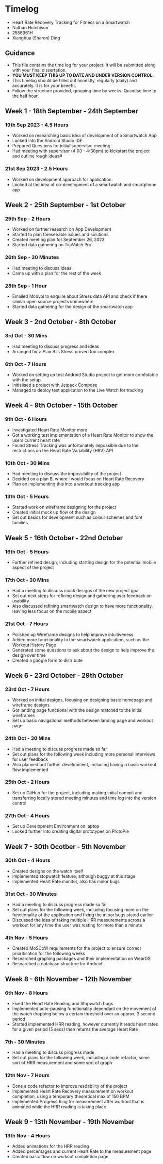 # Timelog

* Heart Rate Recovery Tracking for Fitness on a Smartwatch
* Nathan Hutchison
* 2556961H
* Xianghua (Sharon) Ding

## Guidance

* This file contains the time log for your project. It will be submitted along with your final dissertation.
* **YOU MUST KEEP THIS UP TO DATE AND UNDER VERSION CONTROL.**
* This timelog should be filled out honestly, regularly (daily) and accurately. It is for *your* benefit.
* Follow the structure provided, grouping time by weeks.  Quantise time to the half hour.

## Week 1 - 18th September - 24th September

### 19th Sep 2023 - 4.5 Hours

* Worked on researching basic idea of development of a Smartwatch App
* Looked into the Android Studio IDE
* Prepared Questions for initial supervisor meeting
* Had meeting with supervisor (4:00 - 4:30pm) to kickstart the project and outline rough ideas#

### 21st Sep 2023 - 2.5 Hours

* Worked on development approach for application.
* Looked at the idea of co-development of a smartwatch and smartphone app

## Week 2 - 25th September - 1st October

### 25th Sep - 2 Hours

* Worked on further research on App Development
* Started to plan foreseeable issues and solutions
* Created meeting plan for September 26, 2023
* Started data gathering on TicWatch Pro

### 26th Sep - 30 Minutes

* Had meeting to discuss ideas
* Came up with a plan for the rest of the week

### 28th Sep - 1 Hour

* Emailed Mobvoi to enquire about Stress data API and check if there similar open source projects somewhere
* Started data gathering for the design of the smartwatch app

## Week 3 - 2nd October - 8th October

### 3rd Oct - 30 Mins

* Had meeting to discuss progress and ideas
* Arranged for a Plan B is Stress proved too complex

### 6th Oct - 7 Hours

* Worked on setting up test Android Studio project to get more comfotable with the setup
* Initialised a project with Jetpack Compose
* Managed to deploy test application to the Live Watch for tracking

## Week 4 - 9th October - 15th October

### 9th Oct - 6 Hours

* Investigated Heart Rate Monitor more
* Got a working test implementation of a Heart Rate Monitor to show the users current heart rate
* Found Stress Tracking was unfortunately impossible due to the restrictions on the Heart Rate Variability (HRV) API

### 10th Oct - 30 Mins

* Had meeting to discuss the impossibility of the project
* Decided on a plan B, where I would focus on Heart Rate Recovery
* Plan on implementing this into a workout tracking app

### 13th Oct - 5 Hours

* Started work on wireframe designing for the project
* Created initial mock up flow of the design
* Set out basics for development such as colour schemes and font families

## Week 5 - 16th October - 22nd October

### 16th Oct - 5 Hours

* Further refined design, including starting design for the potential mobile aspect of the project

### 17th Oct - 30 Mins

* Had a meeting to discuss mock designs of the new project goal
* Set out next steps for refining design and gathering user feedback on usability
* Also discussed refining smartwatch design to have more functionality, leaving less focus on the mobile aspect

### 21st Oct - 7 Hours

* Polished up Wireframe designs to help improve intuitiveness
* Added more functionality to the smartwatch application, such as the Workout History Page
* Generated some questions to ask about the design to help improve the design over time
* Created a google form to distribute

## Week 6 - 23rd October - 29th October

### 23rd Oct - 7 Hours

* Worked on initial designs, focusing on designing basic homepage and wireframe designs
* Got landing page functional with the design matched to the initial wireframes
* Set up basic navigational methods between landing page and workout page

### 24th Oct - 30 Mins

* Had a meeting to discuss progress made so far
* Set out plans for the following week including more personal interviews for user feedback
* Also planned out further development, including having a basic workout flow implemented

### 25th Oct - 2 Hours

* Set up GitHub for the project, including making initial commit and transferring locally stored meeting minutes and time log into the version control

### 27th Oct - 4 Hours

* Set up Development Environment on laptop
* Looked further into creating digital prototypes on ProtoPie

## Week 7 - 30th Ocotber - 5th November

### 30th Oct - 4 Hours

* Created designs on the watch itself
* Implemented stopwatch feature, although buggy at this stage
* Implemented Heart Rate monitor, also has minor bugs

### 31st Oct - 30 Minutes

* Had a meeting to discuss progress made so far
* Set out plans for the following week, including focusing more on the functionality of the application and fixing the minor bugs stated earlier
* Discussed the idea of taking multiple HRR measurements across a workout for any time the user was resting for more than a minute

### 4th Nov - 5 Hours

* Created MoSCoW requirements for the project to ensure correct prioritisation for the following weeks
* Researched graphing packages and their implementation on WearOS
* Researched a database structure for Android

## Week 8 - 6th November - 12th November

### 6th Nov - 8 Hours

* Fixed the Heart Rate Reading and Stopwatch bugs
* Implemented auto-pausing functionality dependant on the movement of the watch dropping below a certain threshold over an approx. 3 second period
* Started implemented HRR reading, however currently it reads heart rates for a given period (5 secs) then returns the average Heart Rate

### 7th - 30 Minutes

* Had a meeting to discuss progress made
* Set out plans for the following week, including a code refactor, some sort of HRR measurement and some sort of graph

### 12th Nov - 7 Hours

* Done a code refactor to improve readability of the project
* Implemented Heart Rate Recovery measurement on workout completion, using a temporary theoretical max of 150 BPM
* Implemented Progress Ring for measurement after workout that is animated while the HRR reading is taking place

## Week 9 - 13th November - 19th November

### 13th Nov - 4 Hours

* Added animations for the HRR reading
* Added percentages and current Heart Rate to the measurement page
* Created basic flow on workout completion page

